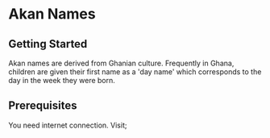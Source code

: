 # Akan Names
## Getting Started
Akan names are derived from Ghanian culture. Frequently in Ghana, children are given their first name as a 'day name' which corresponds to the day in the week they were born.
## Prerequisites
You need internet connection. Visit; 
